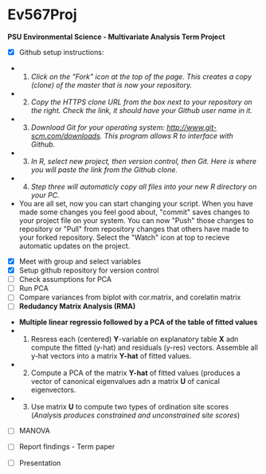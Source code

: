 # Ev567Proj
**PSU Environmental Science - Multivariate Analysis Term Project**

- [x] Github setup instructions:  
- 1.  *Click on the "Fork" icon at the top of the page.  This creates a copy (clone) of the master that is now your repository.*
- 2.  *Copy the HTTPS clone URL from the box next to your repository on the right. Check the link, it should have your Github user name in it.*
- 3. *Download Git for your operating system:  http://www.git-scm.com/downloads. This program allows R to interface with Github.*
- 3. *In R, select new project, then version control, then Git.  Here is where you will paste the link from the Github clone.*
- 4. *Step three will automaticly copy all files into your new R directory on your PC.*
- You are all set, now you can start changing your script.  When you have made some changes you feel good about, "commit" saves changes to your project file on your system.  You can now "Push" those changes to repository or "Pull" from repository changes that others have made to your forked repository. Select the "Watch" icon at top to recieve automatic updates on the project.

- [x] Meet with group and select variables
- [x] Setup github repository for version control
- [ ] Check assumptions for PCA
- [ ] Run PCA
- [ ] Compare variances from biplot with cor.matrix, and corelatin matrix
- [ ] **Redudancy Matrix Analysis (RMA)**
- **Multiple linear regressio followed by a PCA of the table of fitted values**
- 1. Resress each (centered) **Y**-variable on explanatory table **X** adn compute the fitted (y-hat) and residuals (y-res) vectors.  Assemble all y-hat vectors into a matrix **Y-hat** of fitted values.
- 2. Compute a PCA of the matrix **Y-hat** of fitted values (produces a vector of canonical eigenvalues adn a matrix **U** of canical eigenvectors.
- 3.  Use matrix **U** to compute two types of ordination site scores (*Analysis produces constrained and unconstrained site scores*)
- [ ] MANOVA
- [ ] Report findings - Term paper
- [ ] Presentation

